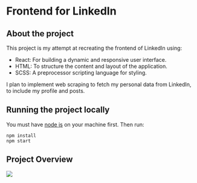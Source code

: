 # Frontend for LinkedIn

## About the project

This project is my attempt at recreating the frontend of LinkedIn using:

- React: For building a dynamic and responsive user interface.
- HTML: To structure the content and layout of the application.
- SCSS: A preprocessor scripting language for styling.

I plan to implement web scraping to fetch  my personal data from LinkedIn, to include my profile and posts.

## Running the project locally

You must have [node js](https://nodejs.org/en/) on your machine first. Then run:

```npm install``` \
```npm start```

## Project Overview

<img src='demo.gif' />